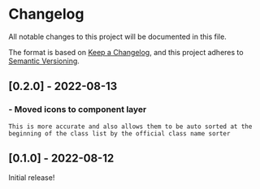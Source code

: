 # Changelog

All notable changes to this project will be documented in this file.

The format is based on [Keep a Changelog](https://keepachangelog.com/en/1.0.0/),
and this project adheres to [Semantic Versioning](https://semver.org/spec/v2.0.0.html).

## [0.2.0] - 2022-08-13

### - Moved icons to component layer

    This is more accurate and also allows them to be auto sorted at the beginning of the class list by the official class name sorter

## [0.1.0] - 2022-08-12

Initial release!
